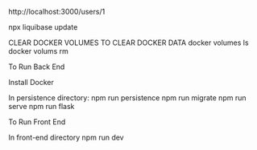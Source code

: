 http://localhost:3000/users/1

npx liquibase update

CLEAR DOCKER VOLUMES TO CLEAR DOCKER DATA
docker volumes ls
docker volums rm

To Run Back End

Install Docker

In persistence directory:
npm run persistence
npm run migrate
npm run serve
npm run flask

To Run Front End

In front-end directory
npm run dev
